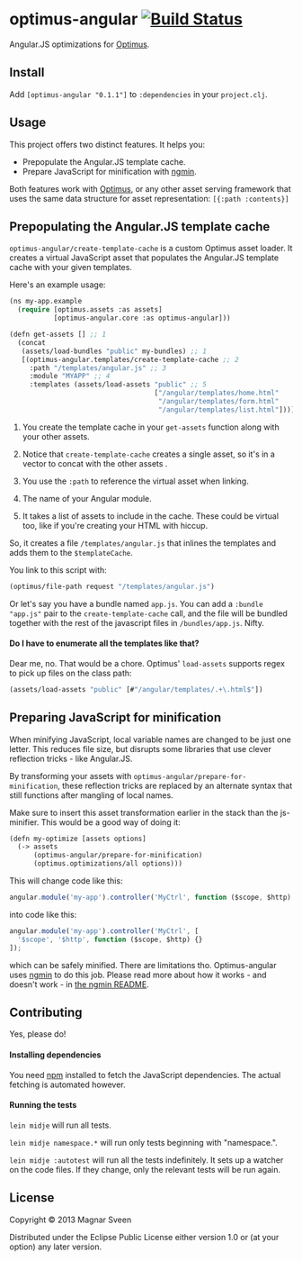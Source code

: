 # optimus-angular [![Build Status](https://secure.travis-ci.org/magnars/optimus-angular.png)](http://travis-ci.org/magnars/optimus-angular)

Angular.JS optimizations for [Optimus](http://github.com/magnars/optimus).

## Install

Add `[optimus-angular "0.1.1"]` to `:dependencies` in your `project.clj`.

## Usage

This project offers two distinct features. It helps you:

- Prepopulate the Angular.JS template cache.
- Prepare JavaScript for minification with [ngmin](https://github.com/btford/ngmin).

Both features work with [Optimus](http://github.com/magnars/optimus),
or any other asset serving framework that uses the same data structure
for asset representation: `[{:path :contents}]`

## Prepopulating the Angular.JS template cache

`optimus-angular/create-template-cache` is a custom Optimus asset
loader. It creates a virtual JavaScript asset that populates the
Angular.JS template cache with your given templates.

Here's an example usage:

```cl
(ns my-app.example
  (require [optimus.assets :as assets]
           [optimus-angular.core :as optimus-angular]))

(defn get-assets [] ;; 1
  (concat
   (assets/load-bundles "public" my-bundles) ;; 1
   [(optimus-angular.templates/create-template-cache ;; 2
     :path "/templates/angular.js" ;; 3
     :module "MYAPP" ;; 4
     :templates (assets/load-assets "public" ;; 5
                                    ["/angular/templates/home.html"
                                     "/angular/templates/form.html"
                                     "/angular/templates/list.html"]))]))
```

1. You create the template cache in your `get-assets` function along
   with your other assets.

2. Notice that `create-template-cache` creates a single asset, so it's
   in a vector to concat with the other assets .

3. You use the `:path` to reference the virtual asset when linking.

4. The name of your Angular module.

5. It takes a list of assets to include in the cache. These could be
   virtual too, like if you're creating your HTML with hiccup.

So, it creates a file `/templates/angular.js` that inlines the templates
and adds them to the `$templateCache`.

You link to this script with:

```cl
(optimus/file-path request "/templates/angular.js")
```

Or let's say you have a bundle named `app.js`. You can add a `:bundle
"app.js"` pair to the `create-template-cache` call, and the file will
be bundled together with the rest of the javascript files in
`/bundles/app.js`. Nifty.

#### Do I have to enumerate all the templates like that?

Dear me, no. That would be a chore. Optimus' `load-assets` supports
regex to pick up files on the class path:

```cl
(assets/load-assets "public" [#"/angular/templates/.+\.html$"])
```

## Preparing JavaScript for minification

When minifying JavaScript, local variable names are changed to be just
one letter. This reduces file size, but disrupts some libraries that
use clever reflection tricks - like Angular.JS.

By transforming your assets with
`optimus-angular/prepare-for-minification`, these reflection tricks
are replaced by an alternate syntax that still functions after
mangling of local names.

Make sure to insert this asset transformation earlier in the stack
than the js-minifier. This would be a good way of doing it:

```cl
(defn my-optimize [assets options]
  (-> assets
      (optimus-angular/prepare-for-minification)
      (optimus.optimizations/all options)))
```

This will change code like this:

```js
angular.module('my-app').controller('MyCtrl', function ($scope, $http) {});
```

into code like this:

```js
angular.module('my-app').controller('MyCtrl', [
  '$scope', '$http', function ($scope, $http) {}
]);
```

which can be safely minified. There are limitations tho.
Optimus-angular uses [ngmin](https://github.com/btford/ngmin) to do
this job. Please read more about how it works - and doesn't work - in
[the ngmin README](https://github.com/btford/ngmin).

## Contributing

Yes, please do!

#### Installing dependencies

You need [npm](https://npmjs.org/) installed to fetch the JavaScript
dependencies. The actual fetching is automated however.

#### Running the tests

`lein midje` will run all tests.

`lein midje namespace.*` will run only tests beginning with "namespace.".

`lein midje :autotest` will run all the tests indefinitely. It sets up a
watcher on the code files. If they change, only the relevant tests will be
run again.

## License

Copyright © 2013 Magnar Sveen

Distributed under the Eclipse Public License either version 1.0 or (at
your option) any later version.
